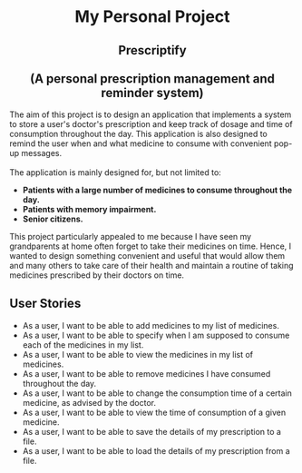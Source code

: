 # <center> My Personal Project <center>


## <center> Prescriptify </center> <br> <center> (A personal prescription management and reminder system)

The aim of this project is to design an application that implements a system to store a user's doctor's
prescription and keep track of dosage and time of consumption throughout the day.
This application is also designed to remind the user when and what medicine to consume with convenient pop-up messages. 
<br>
<br> The application is mainly designed for, but not limited to:
- **Patients with a large number of medicines to consume throughout the day.**
- **Patients with memory impairment.** 
- **Senior citizens.**

This project particularly appealed to me because I have seen my grandparents at home often forget to take their 
medicines on time. Hence, I wanted to design something convenient and useful that would allow them and 
many others to take care of their health and maintain a routine of taking medicines prescribed by their doctors on time.



## User Stories
- As a user, I want to be able to add medicines to my list of medicines.
- As a user, I want to be able to specify when I am supposed to consume each of the medicines in my list.
- As a user, I want to be able to view the medicines in my list of medicines.
- As a user, I want to be able to remove medicines I have consumed throughout the day.
- As a user, I want to be able to change the consumption time of a certain medicine, as advised by the doctor.
- As a user, I want to be able to view the time of consumption of a given medicine.
- As a user, I want to be able to save the details of my prescription to a file.
- As a user, I want to be able to load the details of my prescription from a file.